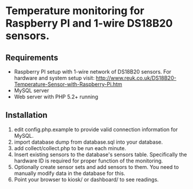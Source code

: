 # Temperature monitoring for Raspberry PI and 1-wire DS18B20 sensors.

## Requirements

- Raspberry PI setup with 1-wire network of DS18B20 sensors.
  For hardware and system setup visit: http://www.reuk.co.uk/DS18B20-Temperature-Sensor-with-Raspberry-Pi.htm
- MySQL server
- Web server with PHP 5.2+ running

## Installation

1. edit config.php.example to provide valid connection information for MySQL.
2. import database dump from database.sql into your database.
3. add collect/collect.php to be run each minute.
4. Insert existing sensors to the database's sensors table. Specifically the hardware ID is required for proper function of the monitoring.
5. Optionally create sensor sets and add sensors to them. You need to manually modify data in the database for this.
6. Point your browser to kiosk/ or dashboard/ to see readings.
